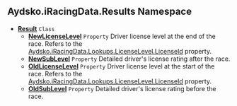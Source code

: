 ## Aydsko.iRacingData.Results Namespace
- **[Result](Aydsko.iRacingData.Results#Aydsko.iRacingData.Results.Result 'Aydsko.iRacingData.Results.Result')** `Class`
  - **[NewLicenseLevel](Aydsko.iRacingData.Results#Aydsko.iRacingData.Results.Result.NewLicenseLevel 'Aydsko.iRacingData.Results.Result.NewLicenseLevel')** `Property` Driver license level at the end of the race. Refers to the [Aydsko.iRacingData.Lookups.LicenseLevel.LicenseId](https://docs.microsoft.com/en-us/dotnet/api/Aydsko.iRacingData.Lookups.LicenseLevel.LicenseId 'Aydsko.iRacingData.Lookups.LicenseLevel.LicenseId') property.
  - **[NewSubLevel](Aydsko.iRacingData.Results#Aydsko.iRacingData.Results.Result.NewSubLevel 'Aydsko.iRacingData.Results.Result.NewSubLevel')** `Property` Detailed driver's license rating after the race.
  - **[OldLicenseLevel](Aydsko.iRacingData.Results#Aydsko.iRacingData.Results.Result.OldLicenseLevel 'Aydsko.iRacingData.Results.Result.OldLicenseLevel')** `Property` Driver license level at the start of the race. Refers to the [Aydsko.iRacingData.Lookups.LicenseLevel.LicenseId](https://docs.microsoft.com/en-us/dotnet/api/Aydsko.iRacingData.Lookups.LicenseLevel.LicenseId 'Aydsko.iRacingData.Lookups.LicenseLevel.LicenseId') property.
  - **[OldSubLevel](Aydsko.iRacingData.Results#Aydsko.iRacingData.Results.Result.OldSubLevel 'Aydsko.iRacingData.Results.Result.OldSubLevel')** `Property` Detailed driver's license rating before the race.